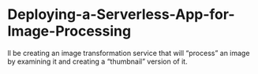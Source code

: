# Deploying-a-Serverless-App-for-Image-Processing
ll be creating an image transformation service that will “process” an image by examining it and creating a “thumbnail” version of it.
